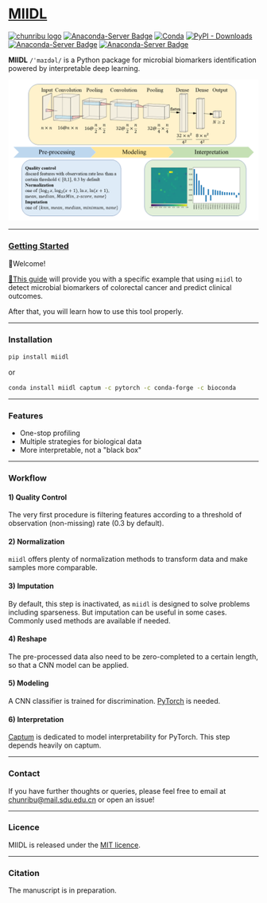 # [MIIDL](https://chunribu.github.io/miidl)

[![chunribu logo](https://img.shields.io/badge/chunribu-🚀-black?logo=github)](https://github.com/chunribu/) [![Anaconda-Server Badge](https://anaconda.org/bioconda/miidl/badges/version.svg)](https://anaconda.org/bioconda/miidl) [![Conda](https://img.shields.io/conda/dn/bioconda/miidl?color=green&logo=anaconda&style=flat-square)](https://anaconda.org/bioconda/miidl) [![PyPI - Downloads](https://img.shields.io/pypi/dm/miidl?logo=pypi&style=flat-square)](https://pypi.org/project/miidl/) [![Anaconda-Server Badge](https://anaconda.org/bioconda/miidl/badges/platforms.svg)](https://anaconda.org/bioconda/miidl) [![Anaconda-Server Badge](https://anaconda.org/bioconda/miidl/badges/license.svg)](https://anaconda.org/bioconda/miidl) 

**MIIDL** `/ˈmaɪdəl/` is a Python package for microbial biomarkers identification powered by interpretable deep learning.

![model.png](https://github.com/chunribu/miidl/raw/main/docs/model.png)

---
### [Getting Started](https://github.com/chunribu/miidl/blob/main/Tutorials.ipynb)

👋Welcome! 

[🔗This guide](https://github.com/chunribu/miidl/blob/main/Tutorials.ipynb) will provide you with a specific example that using `miidl` to detect microbial biomarkers of colorectal cancer and predict clinical outcomes. 

After that, you will learn how to use this tool properly.

---
### Installation

```bash
pip install miidl
```
or
```bash
conda install miidl captum -c pytorch -c conda-forge -c bioconda
```

---
### Features

+ One-stop profiling
+ Multiple strategies for biological data
+ More interpretable, not a "black box"

---
### Workflow

#### 1) Quality Control

The very first procedure is filtering features according to a threshold of observation (non-missing) rate (0.3 by default).

#### 2) Normalization

`miidl` offers plenty of normalization methods to transform data and make samples more comparable. 

#### 3) Imputation

By default, this step is inactivated, as `miidl` is designed to solve problems including sparseness. But imputation can be useful in some cases. Commonly used methods are available if needed. 

#### 4) Reshape

The pre-processed data also need to be zero-completed to a certain length, so that a CNN model can be applied.

#### 5) Modeling

A CNN classifier is trained for discrimination. [PyTorch](https://pytorch.org) is needed.

#### 6) Interpretation

[Captum](https://captum.ai/) is dedicated to model interpretability for PyTorch. This step depends heavily on captum.

---
### Contact

If you have further thoughts or queries, please feel free to email at chunribu@mail.sdu.edu.cn or open an issue!

---
### Licence

MIIDL is released under the [MIT licence](https://github.com/chunribu/miidl/blob/main/LICENSE).

---
### Citation

The manuscript is in preparation.
